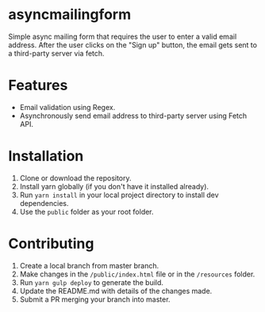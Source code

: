 # asyncmailingform
Simple async mailing form that requires the user to enter a valid email address. After the user clicks on the "Sign up" button, the email gets sent to a third-party server via fetch.

# Features
* Email validation using Regex.
* Asynchronously send email address to third-party server using Fetch API.

# Installation
1. Clone or download the repository.
2. Install yarn globally (if you don't have it installed already).
3. Run `yarn install` in your local project directory to install dev dependencies.
4. Use the `public` folder as your root folder.

# Contributing
1. Create a local branch from master branch.
2. Make changes in the `/public/index.html` file or in the `/resources` folder.
3. Run `yarn gulp deploy` to generate the build.
4. Update the README.md with details of the changes made.
5. Submit a PR merging your branch into master.